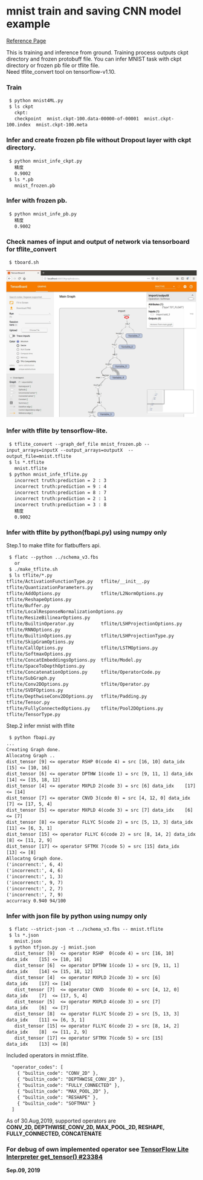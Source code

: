 # mnist train and saving CNN model example  
[Reference Page](https://qiita.com/haminiku/items/36982ae65a770565458d)

This is training and inference from ground. Training process outputs ckpt directory and frozen protobuff file. You can infer MNIST task with ckpt directory or frozen pb file or tflite file.  
Need tflite_convert tool on tensorflow-v1.10.  

### Train  
```
 $ python mnist4ML.py
 $ ls ckpt
   ckpt:
   checkpoint  mnist.ckpt-100.data-00000-of-00001  mnist.ckpt-100.index  mnist.ckpt-100.meta
```

### Infer and create frozen pb file without Dropout layer with ckpt directory.  
```
 $ python mnist_infe_ckpt.py
   精度
   0.9002
 $ ls *.pb
   mnist_frozen.pb
```

### Infer with frozen pb.  
```
 $ python mnist_infe_pb.py
   精度
   0.9002
```
### Check names of input and output of network via tensorboard for tflite_convert  
```
 $ tboard.sh
```
![](./tensorboard.jpg)  

### Infer with tflite by tensorflow-lite.  
```
 $ tflite_convert --graph_def_file mnist_frozen.pb --input_arrays=inputX --output_arrays=outputX  --output_file=mnist.tflite
 $ ls *.tflite
   mnist.tflite
 $ python mnist_infe_tflite.py
   incorrect truth:prediction = 2 : 3
   incorrect truth:prediction = 9 : 4
   incorrect truth:prediction = 8 : 7
   incorrect truth:prediction = 2 : 1
   incorrect truth:prediction = 3 : 8
   精度
   0.9002
```

### Infer with tflite by python(fbapi.py) using numpy only  

Step.1 to make tflite for flatbuffers api.  
```
 $ flatc --python ../schema_v3.fbs
   or
 $ ./make_tflite.sh
 $ ls tflite/*.py
tflite/ActivationFunctionType.py   tflite/__init__.py                           tflite/QuantizationParameters.py
tflite/AddOptions.py               tflite/L2NormOptions.py                      tflite/ReshapeOptions.py
tflite/Buffer.py                   tflite/LocalResponseNormalizationOptions.py  tflite/ResizeBilinearOptions.py
tflite/BuiltinOperator.py          tflite/LSHProjectionOptions.py               tflite/RNNOptions.py
tflite/BuiltinOptions.py           tflite/LSHProjectionType.py                  tflite/SkipGramOptions.py
tflite/CallOptions.py              tflite/LSTMOptions.py                        tflite/SoftmaxOptions.py
tflite/ConcatEmbeddingsOptions.py  tflite/Model.py                              tflite/SpaceToDepthOptions.py
tflite/ConcatenationOptions.py     tflite/OperatorCode.py                       tflite/SubGraph.py
tflite/Conv2DOptions.py            tflite/Operator.py                           tflite/SVDFOptions.py
tflite/DepthwiseConv2DOptions.py   tflite/Padding.py                            tflite/Tensor.py
tflite/FullyConnectedOptions.py    tflite/Pool2DOptions.py                      tflite/TensorType.py
```

Step.2 infer mnist with tflite  
```
 $ python fbapi.py
...
Creating Graph done.
Allocatng Graph ..
dist_tensor [9] <= operator RSHP 0(code 4) = src [16, 10] data_idx    [15] <= [10, 16]
dist_tensor [6] <= operator DPTHW 1(code 1) = src [9, 11, 1] data_idx    [14] <= [15, 18, 12]
dist_tensor [4] <= operator MXPLD 2(code 3) = src [6] data_idx    [17] <= [14]
dist_tensor [7] <= operator CNVD 3(code 0) = src [4, 12, 0] data_idx    [7] <= [17, 5, 4]
dist_tensor [5] <= operator MXPLD 4(code 3) = src [7] data_idx    [6] <= [7]
dist_tensor [8] <= operator FLLYC 5(code 2) = src [5, 13, 3] data_idx    [11] <= [6, 3, 1]
dist_tensor [15] <= operator FLLYC 6(code 2) = src [8, 14, 2] data_idx    [8] <= [11, 2, 9]
dist_tensor [17] <= operator SFTMX 7(code 5) = src [15] data_idx    [13] <= [8]
Allocatng Graph done.
('incorrenct:', 6, 4)
('incorrenct:', 4, 6)
('incorrenct:', 1, 3)
('incorrenct:', 9, 7)
('incorrenct:', 2, 7)
('incorrenct:', 7, 9)
accurracy 0.940 94/100
```

### Infer with json file by python using numpy only  
```
 $ flatc --strict-json -t ../schema_v3.fbs -- mnist.tflite
 $ ls *.json
   mnist.json
 $ python tfjson.py -j mnist.json
   dist_tensor [9]  <= operator RSHP  0(code 4) = src [16, 10]   data_idx    [15] <= [10, 16]
   dist_tensor [6]  <= operator DPTHW 1(code 1) = src [9, 11, 1] data_idx    [14] <= [15, 18, 12]
   dist_tensor [4]  <= operator MXPLD 2(code 3) = src [6]        data_idx    [17] <= [14]
   dist_tensor [7]  <= operator CNVD  3(code 0) = src [4, 12, 0] data_idx    [7]  <= [17, 5, 4]
   dist_tensor [5]  <= operator MXPLD 4(code 3) = src [7]        data_idx    [6]  <= [7]
   dist_tensor [8]  <= operator FLLYC 5(code 2) = src [5, 13, 3] data_idx    [11] <= [6, 3, 1]
   dist_tensor [15] <= operator FLLYC 6(code 2) = src [8, 14, 2] data_idx    [8]  <= [11, 2, 9]
   dist_tensor [17] <= operator SFTMX 7(code 5) = src [15]       data_idx    [13] <= [8]
```

Included operators in mnist.tflite.  
```
  "operator_codes": [
    { "builtin_code": "CONV_2D" },
    { "builtin_code": "DEPTHWISE_CONV_2D" },
    { "builtin_code": "FULLY_CONNECTED" },
    { "builtin_code": "MAX_POOL_2D" },
    { "builtin_code": "RESHAPE" },
    { "builtin_code": "SOFTMAX" }
  ]
```
As of 30.Aug,2019, supported operators are  
**CONV_2D, DEPTHWISE_CONV_2D, MAX_POOL_2D, RESHAPE, FULLY_CONNECTED, CONCATENATE**  

### For debug of own implemented operator see [TensorFlow Lite Interpreter get_tensor() #23384](../README_get_tensor.md)  

**Sep.09, 2019**  
